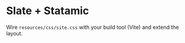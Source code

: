 # Slate + Statamic
Wire `resources/css/site.css` with your build tool (Vite) and extend the layout.

